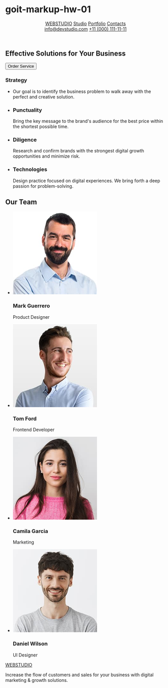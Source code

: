 # goit-markup-hw-01
<!DOCTYPE html>
<html lang="en">
<head>
    <meta charset="UTF-8">
    <meta name="viewport" content="width=device-width, initial-scale=1.0">
    <title>Document</title>
</head>
<body>
    <header>
<nav> 
    <a href="/index.html">WEBSTUDIO</a>
    <a href="/index.html">Studio</a>
    <a href="/index.html">Portfolio</a>
    <a href="/index.html">Contacts</a>
</nav>
    <a href="mailto:info@devstudio.com">info@devstudio.com</a>
    <a href="tel:+11(000)1111111">+11 (000) 111-11-11</a>
    </header>
<main> 
    <section>
        <h1>Effective Solutions
        for Your Business</h1>
        <button type="button">Order Service</button>
    </section>
    <section>
    <h3>Strategy</h3>
    <ul>
        <li>
            <p>Our goal is to identify the business
                problem to walk away with the perfect and creative solution. </p>  
        </li>
        <li>
            <h3>Punctuality</h3>
            <p>Bring the key message to the brand's audience for the best price within the shortest possible time.</p>
        </li>
        <li>
            <h3>Diligence</h3>
            <p>Research and confirm brands with the strongest digital growth opportunities and minimize risk.</p>  
        </li>
            <li>
                <h3>Technologies</h3>
                <p>Design practice focused on digital experiences. We bring forth a deep passion for problem-solving.
                </p>
            </li>
        </ul> 
    </section>
    <section>
        <h2>Our Team</h2>
        <ul>
            <li>
                <img src="/images/img.jpg" width="264" height="260"
                 alt="Mark Guerrero"/> 
                 <h3>Mark Guerrero</h3>
                 <p>Product Designer</p>
                 </li>
<li>
 <img src="/images/img2.jpg" width="264" height="260" alt="Tom Ford" />
 <h3>Tom Ford</h3>
 <p>Frontend Developer</p>
        </li>
        <li>
            <img src="/images/img3.jpg" width="264" height="260" alt="Camila Garcia" />
            <h3>Camila Garcia</h3>
            <p>Marketing</p>
        </li>
        <li>
            <img src="/images/img4.jpg" width="264" height="260" alt="" />
            <h3>Daniel Wilson</h3>
            <p>UI Designer</p>
        </li>
        </ul>
    </section>
    </main>

<footer>
    <a href="/index.html">WEBSTUDIO</a>
    <p>Increase the flow of customers and sales for your business with digital marketing & growth solutions.</p>
</footer>
</body>
</html>